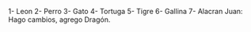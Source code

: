 1- Leon
2- Perro
3- Gato
4- Tortuga
5- Tigre
6- Gallina
7- Alacran
Juan:
Hago cambios, agrego Dragón.


